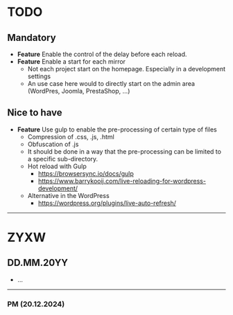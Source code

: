 # TODO

## Mandatory
+ **Feature** Enable the control of the delay before each reload.
+ **Feature** Enable a start for each mirror
	+ Not each project start on the homepage. Especially in a development settings
	+ An use case here would to directly start on the admin area (WordPres, Joomla, PrestaShop, ...)

## Nice to have
- **Feature** Use gulp to enable the pre-processing of certain type of files
	- Compression of .css, .js, .html
	- Obfuscation of .js
	- It should be done in a way that the pre-processing can be limited to a specific sub-directory.
	- Hot reload with Gulp
		- https://browsersync.io/docs/gulp
		- https://www.barrykooij.com/live-reloading-for-wordpress-development/
	- Alternative in the WordPress
		-	https://wordpress.org/plugins/live-auto-refresh/

-----

# ZYXW
## DD.MM.20YY
* ...

---
### PM (20.12.2024)
